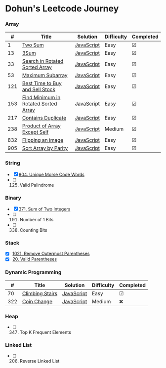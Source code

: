 # Dohun's Leetcode Journey

### Array
| # | Title | Solution | Difficulty |Completed|
|---| ----- | -------- | ---------- |-------- |
|1|[Two Sum](https://leetcode.com/problems/two-sum) | [JavaScript]()|Easy| &#9745;|
|13|[3Sum](https://leetcode.com/problems/3sum) | [JavaScript](./3sum.md)|Easy| &#9745;|
|33|[Search in Rotated Sorted Array](https://leetcode.com/problems/search-in-rotated-sorted-array)|[JavaScript](./search-in-rotate-sorted-array.md)|Easy| &#9745;|
|53|[Maximum Subarray](https://leetcode.com/problems/maximum-subarray) | [JavaScript](./maximum-subarray.md)|Easy| &#9745;|
|121|[Best Time to Buy and Sell Stock](https://leetcode.com/problems/best-time-to-buy-and-sell-stock/)|[JavaScript](./best-time-to-buy-and-sell-stock.md)|Easy| &#9745;|
|153|[Find Minimum in Rotated Sorted Array](https://leetcode.com/problems/find-minimum-in-rotated-sorted-array)|[JavaScript](./find-minimum-in-rotated-sorted-array.md)|Easy| &#9745;|
|217|[Contains Duplicate](https://leetcode.com/problems/contains-duplicate)|[JavaScript](./contains-duplicate)|Easy|&#9745;|
|238|[Product of Array Except Self](https://leetcode.com/problems/product-of-array-except-self)|[JavaScript](./product-of-array-except-self.md)|Medium|&#9745;|
|832|[Flipping an image](https://leetcode.com/problems/flipping-an-image)|[JavaScript](./flipping-image.md)|Easy|&#9745;|
|905|[Sort Array by Parity](https://leetcode.com/problems/sort-array-by-parity)|[JavaScript](./sort-array-by-parity.md)|Easy|&#9745;|

### String
- [x] [804. Unique Morse Code Words](https://github.com/doinghun/leetcode/blob/master/unique-morse-code-words.js)
- [ ] 125. Valid Palindrome

### Binary
- [x] [371. Sum of Two Integers](https://github.com/doinghun/leetcode/blob/master/sum-of-two-integers.md)
- [ ] 191. Number of 1 Bits
- [ ] 338. Counting Bits

### Stack
- [x] [1021. Remove Outermost Parentheses](https://github.com/doinghun/leetcode/blob/master/remove-outermost-paretheses.js)
- [x] [20. Valid Parentheses](https://github.com/doinghun/leetcode/blob/master/valid-parentheses.js)

### Dynamic Programming
| # | Title | Solution | Difficulty |Completed|
|---| ----- | -------- | ---------- |-------- |
|70|[Climbing Stairs](https://leetcode.com/problems/climbing-stairs)|[JavaScript](https://github.com/doinghun/leetcode/blob/master/climbing-stairs.md)|Easy| &#9745;|
|322|[Coin Change](https://leetcode.com/problems/coin-change)|[JavaScript]()|Medium| ❌|

### Heap
- [ ] 347. Top K Frequent Elements

### Linked List
- [ ] 206. Reverse Linked List
